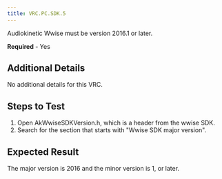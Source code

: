 ```yaml
---
title: VRC.PC.SDK.5
---
```

Audiokinetic Wwise must be version 2016.1 or later.

**Required** - Yes

## Additional Details

No additional details for this VRC.

## Steps to Test

1. Open AkWwiseSDKVersion.h, which is a header from the wwise SDK.
2. Search for the section that starts with "Wwise SDK major version".
## Expected Result

The major version is 2016 and the minor version is 1, or later.

